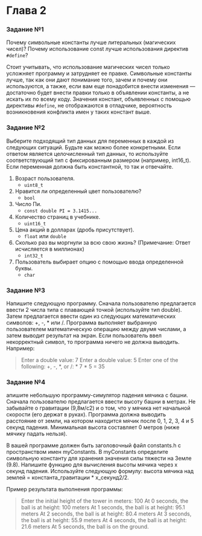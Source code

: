 # Глава 2

### Задание №1
Почему символьные константы лучше литеральных (магических чисел)? Почему использование const лучше использования директив `#define`?

Стоит учитывать, что использование магических чисел только усложняет программу и затрудняет ее правке. Символьные константы лучше, так как они дают понимание того, зачем и почему они используются, а также, если вам еще понадобится внести изменения — достаточно будет внести правки только в объявлении константы, а не искать их по всему коду. Значения констант, объявленных с помощью директивы `#define`, не отображаются в отладчике, вероятность возникновения конфликта имен у таких констант выше.

### Задание №2
Выберите подходящий тип данных для переменных в каждой из следующих ситуаций. Будьте как можно более конкретными. Если ответом является целочисленный тип данных, то используйте соответствующий тип с фиксированным размером (например, int16_t). Если переменная должна быть константной, то так и отвечайте.

1. Возраст пользователя.
    - `uint8_t`
3. Нравится ли определенный цвет пользователю?
    - `bool`
4. Число Пи.
    - `const double PI = 3.1415...`
5. Количество страниц в учебнике.
    - `uint16_t`
6. Цена акций в долларах (дробь присутствует).
     - `float` или `double`
7. Сколько раз вы моргнули за всю свою жизнь? (Примечание: Ответ исчисляется в миллионах)
    - `int32_t`
8. Пользователь выбирает опцию с помощью ввода определенной буквы.
   - `char`
  
### Задание №3
Напишите следующую программу. Сначала пользователю предлагается ввести 2 числа типа с плавающей точкой (используйте тип double). Затем предлагается ввести один из следующих математических символов: +, -, * или /. Программа выполняет выбранную пользователем математическую операцию между двумя числами, а затем выводит результат на экран. Если пользователь ввел некорректный символ, то программа ничего не должна выводить. Например:

> Enter a double value: 7
> Enter a double value: 5
> Enter one of the following: +, -, *, or /: *
> 7 * 5 = 35

### Задание №4

апишите небольшую программу-симулятор падения мячика с башни. Сначала пользователю предлагается ввести высоту башни в метрах. Не забывайте о гравитации (9,8м/с2) и о том, что у мячика нет начальной скорости (его держат в руках). Программа должна выводить расстояние от земли, на котором находится мячик после 0, 1, 2, 3, 4 и 5 секунд падения. Минимальная высота составляет 0 метров (ниже мячику падать нельзя).

В вашей программе должен быть заголовочный файл constants.h с пространством имен myConstants. В myConstants определите символьную константу для хранения значения силы тяжести на Земле (9.8). Напишите функцию для вычисления высоты мячика через х секунд падения. Используйте следующую формулу: высота мячика над землей = константа_гравитации * x_секунд2/2.

Пример результата выполнения программы:

> Enter the initial height of the tower in meters: 100 At 0 seconds, the
> ball is at height: 100 meters At 1 seconds, the ball is at height:
> 95.1 meters At 2 seconds, the ball is at height: 80.4 meters At 3 seconds, the ball is at height: 55.9 meters At 4 seconds, the ball is
> at height: 21.6 meters At 5 seconds, the ball is on the ground.
